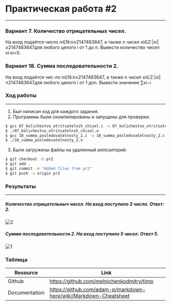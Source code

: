# Практическая работа #2
---
### Вариант 7. Количество отрицательных чисел.

На вход подаётся число n∈N:n≤2147483647, а также n чисел xi∈Z:|xi|≤2147483647для любого целого i от 1 до n. Вывести количество чисел xi:xi<0.

###  Вариант 18. Сумма последовательности 2.
На вход подаётся чис-ло n∈N:n≤2147483647, а также n чисел xi∈Z:|xi| ≤2147483647для любого целого i от 1 доn. Вывести значение ∑︁xi−i

### Ход работы
---
1. Был написан код для каждого задания.
2. Программы были скомпилированы и запущены для проверки:
```sh
$ gcc 07_kolichestvo_otritsatelnih_chisel.c -o 07_kolichestvo_otritsatelnih_chisel.o
$ ./07_kolichestvo_otritsatelnih_chisel.o
$ gcc 18_summa_posledovatelnosty_2.c -o 18_summa_posledovatelnosty_2.c
$ ./18_summa_posledovatelnosty_2.o
```
3. Были загружены файлы на удаленный репозиторий:
```sh
$ git checkout -b pr2
$ git add .
$ git commit -m "Added files from pr2"
$ git push -u origin pr2
```
### Результаты
---
##### Количество отрицательныч чисел. На вход поступило 3 числа. Ответ: 2.
![2](https://user-images.githubusercontent.com/47860161/53673113-445b6480-3cb8-11e9-8bf8-31fda9539fb7.png)

 
##### Сумма последовательности 2. На вход поступило 5 чисел. Ответ 5.
![1](https://user-images.githubusercontent.com/47860161/53673079-1d049780-3cb8-11e9-8354-e5fe4e02b8aa.png)
 
 ### Таблица
 
| Resource | Link |
| ------ | ------ |
| Github | https://github.com/melnichenkodmitry/timp |
| Documentation | https://github.com/adam-p/markdown-here/wiki/Markdown-Cheatsheet |
